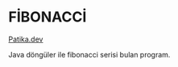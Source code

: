 # FİBONACCİ

[Patika.dev](https://www.patika.dev/tr)

Java döngüler ile fibonacci serisi bulan program.

